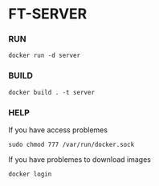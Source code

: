 # FT-SERVER

### RUN

```shell
docker run -d server
```

### BUILD
```
docker build . -t server
```

### HELP
If you have access problemes

```shell
sudo chmod 777 /var/run/docker.sock
```

If you have problemes to download images

```shell
docker login
```
